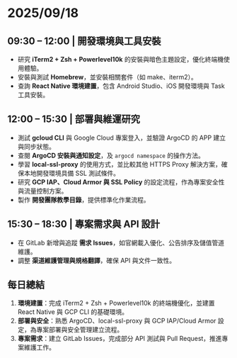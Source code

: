 # 2025/09/18

## 09:30 – 12:00 | 開發環境與工具安裝

- 研究 **iTerm2 + Zsh + Powerlevel10k** 的安裝與暗色主題設定，優化終端機使用體驗。
- 安裝與測試 **Homebrew**，並安裝相關套件（如 make、iterm2）。
- 查詢 **React Native 環境建置**，包含 Android Studio、iOS 開發環境與 Task 工具安裝。

## 12:00 – 15:30 | 部署與維運研究

- 測試 **gcloud CLI** 與 Google Cloud 專案登入，並驗證 ArgoCD 的 APP 建立與同步狀態。
- 查閱 **ArgoCD 安裝與通知設定**，及 `argocd namespace` 的操作方法。
- 學習 **local-ssl-proxy** 的使用方式，並比較其他 HTTPS Proxy 解決方案，確保本地開發環境具備 SSL 測試條件。
- 研究 **GCP IAP、Cloud Armor 與 SSL Policy** 的設定流程，作為專案安全性與流量控制方案。
- 製作 **開發團隊教學目錄**，提供標準化作業流程。

## 15:30 – 18:30 | 專案需求與 API 設計

- 在 GitLab 新增與追蹤 **需求 Issues**，如官網載入優化、公告排序及儲值管道維護。
- 調整 **渠道維護管理與規格翻譯**，確保 API 與文件一致性。

## 每日總結

1. **環境建置**：完成 iTerm2 + Zsh + Powerlevel10k 的終端機優化，並建置 React Native 與 GCP CLI 的基礎環境。
2. **部署與安全**：熟悉 ArgoCD、local-ssl-proxy 與 GCP IAP/Cloud Armor 設定，為專案部署與安全管理建立流程。
3. **專案需求**：建立 GitLab Issues，完成部分 API 測試與 Pull Request，推進專案維護工作。
